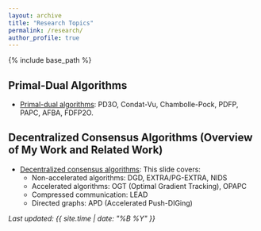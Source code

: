 ```yaml
---
layout: archive
title: "Research Topics"
permalink: /research/
author_profile: true
---
```


{% include base_path %}

## Primal-Dual Algorithms
* [Primal-dual algorithms](http://mingyan08.github.io/Slides/PD3O.pdf): PD3O, Condat-Vu, Chambolle-Pock, PDFP, PAPC, AFBA, FDFP2O.

## Decentralized Consensus Algorithms (Overview of My Work and Related Work)
* [Decentralized consensus algorithms](http://mingyan08.github.io/Slides/Decentralized.pdf): This slide covers:
  * Non-accelerated algorithms: DGD, EXTRA/PG-EXTRA, NIDS
  * Accelerated algorithms: OGT (Optimal Gradient Tracking), OPAPC
  * Compressed communication: LEAD
  * Directed graphs: APD (Accelerated Push-DIGing)

_Last updated: {{ site.time | date: "%B %Y" }}_
